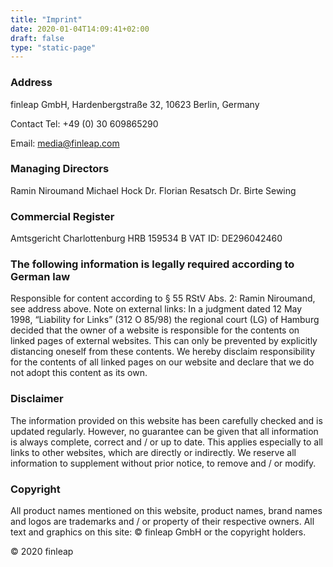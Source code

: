 ```yaml
---
title: "Imprint"
date: 2020-01-04T14:09:41+02:00
draft: false
type: "static-page"
---
```

### Address

finleap GmbH,
Hardenbergstraße 32,
10623 Berlin, Germany

Contact
Tel: +49 (0) 30 609865290

Email: media@finleap.com

### Managing Directors
Ramin Niroumand
Michael Hock
Dr. Florian Resatsch
Dr. Birte Sewing


### Commercial Register
Amtsgericht Charlottenburg
HRB 159534 B
VAT ID: DE296042460

### The following information is legally required according to German law

Responsible for content according to § 55 RStV Abs. 2: Ramin Niroumand, see address above. Note on external links: In a judgment dated 12 May 1998, “Liability for Links” (312 O 85/98) the regional court (LG) of Hamburg decided that the owner of a website is responsible for the contents on linked pages of external websites. This can only be prevented by explicitly distancing oneself from these contents. We hereby disclaim responsibility for the contents of all linked pages on our website and declare that we do not adopt this content as its own.

### Disclaimer
The information provided on this website has been carefully checked and is updated regularly. However, no guarantee can be given that all information is always complete, correct and / or up to date. This applies especially to all links to other websites, which are directly or indirectly. We reserve all information to supplement without prior notice, to remove and / or modify.

### Copyright

All product names mentioned on this website, product names, brand names and logos are trademarks and / or property of their respective owners. All text and graphics on this site: © finleap GmbH or the copyright holders.

© 2020 finleap